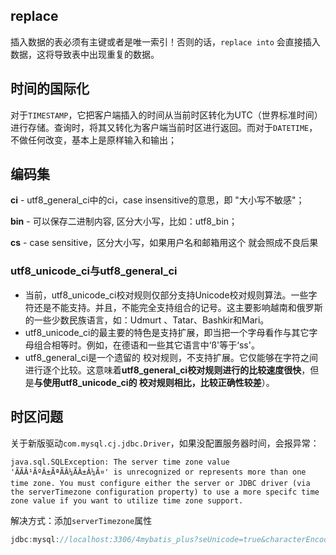 ## replace

插入数据的表必须有主键或者是唯一索引！否则的话，`replace into` 会直接插入数据，这将导致表中出现重复的数据。  

## 时间的国际化

对于`TIMESTAMP`，它把客户端插入的时间从当前时区转化为UTC（世界标准时间）进行存储。查询时，将其又转化为客户端当前时区进行返回。而对于`DATETIME`，不做任何改变，基本上是原样输入和输出；

## 编码集

**ci** - utf8_general_ci中的ci，case insensitive的意思，即 "大小写不敏感"；

**bin** - 可以保存二进制内容, 区分大小写，比如：utf8_bin；

**cs** - case sensitive，区分大小写，如果用户名和邮箱用这个 就会照成不良后果

### utf8_unicode_ci与utf8_general_ci

* 当前，utf8_unicode_ci校对规则仅部分支持Unicode校对规则算法。一些字符还是不能支持。并且，不能完全支持组合的记号。这主要影响越南和俄罗斯的一些少数民族语言，如：Udmurt 、Tatar、Bashkir和Mari。
* utf8_unicode_ci的最主要的特色是支持扩展，即当把一个字母看作与其它字母组合相等时。例如，在德语和一些其它语言中‘ß'等于‘ss'。
* utf8_general_ci是一个遗留的 校对规则，不支持扩展。它仅能够在字符之间进行逐个比较。这意味着**utf8_general_ci校对规则进行的比较速度很快**，但是**与使用utf8_unicode_ci的 校对规则相比，比较正确性较差**）。



## 时区问题

关于新版驱动`com.mysql.cj.jdbc.Driver`，如果没配置服务器时间，会报异常：

```
java.sql.SQLException: The server time zone value 'ÃÃÂ¹ÃºÂ±ÃªÃÂ¼ÃÂ±Â¼Ã¤' is unrecognized or represents more than one time zone. You must configure either the server or JDBC driver (via the serverTimezone configuration property) to use a more specifc time zone value if you want to utilize time zone support.
```

解决方式：添加`serverTimezone`属性

```java
jdbc:mysql://localhost:3306/4mybatis_plus?seUnicode=true&characterEncoding=UTF-8&serverTimezone=UTC
```

